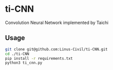 # ti-CNN
Convolution Neural Network implemented by Taichi

## Usage
```bash
git clone git@github.com:Linus-Civil/ti-CNN.git
cd ./ti-CNN
pip install -r requirements.txt
python3 ti_cnn.py
```

